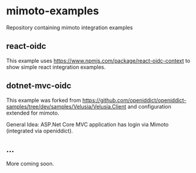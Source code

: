 # mimoto-examples
Repository containing mimoto integration examples

## react-oidc
This example uses https://www.npmjs.com/package/react-oidc-context to show simple react integration examples. 

## dotnet-mvc-oidc
This example was forked from https://github.com/openiddict/openiddict-samples/tree/dev/samples/Velusia/Velusia.Client and configuration extended for mimoto.

General Idea:
ASP.Net Core MVC application has login via Mimoto (integrated via openiddict).

## ...
More coming soon.